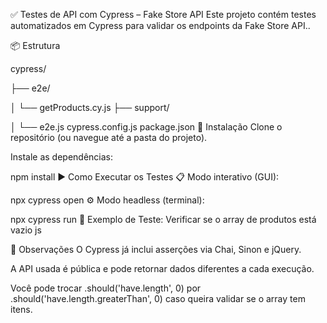 ✅ Testes de API com Cypress – Fake Store API
Este projeto contém testes automatizados em Cypress para validar os endpoints da Fake Store API..

📦 Estrutura

cypress/

├── e2e/

│   └── getProducts.cy.js
├── support/

│   └── e2e.js
cypress.config.js
package.json
🔧 Instalação
Clone o repositório (ou navegue até a pasta do projeto).

Instale as dependências:

npm install
▶️ Como Executar os Testes
📋 Modo interativo (GUI):

npx cypress open
⚙️ Modo headless (terminal):

npx cypress run
🧪 Exemplo de Teste: Verificar se o array de produtos está vazio
js

📌 Observações
O Cypress já inclui asserções via Chai, Sinon e jQuery.

A API usada é pública e pode retornar dados diferentes a cada execução.

Você pode trocar .should('have.length', 0) por .should('have.length.greaterThan', 0) caso queira validar se o array tem itens.
